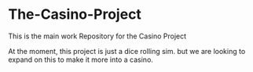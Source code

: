 # The-Casino-Project
This is the main work Repository for the Casino Project

At the moment, this project is just a dice rolling sim. but we are looking to expand on this to make it more into a casino.
